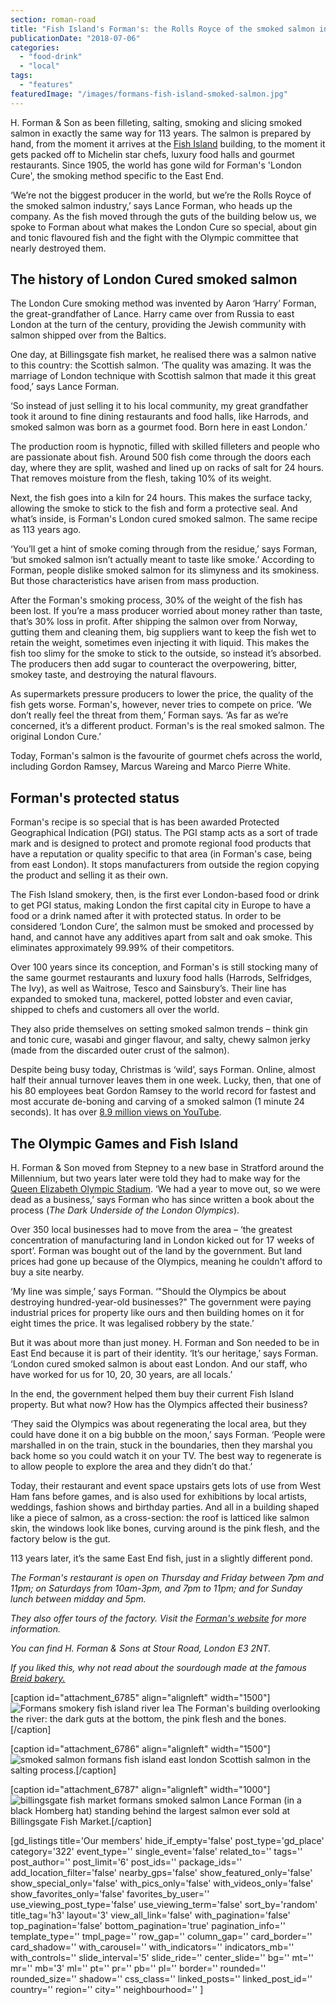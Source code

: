 ```yaml
---
section: roman-road
title: "Fish Island's Forman's: the Rolls Royce of the smoked salmon industry"
publicationDate: "2018-07-06"
categories: 
  - "food-drink"
  - "local"
tags: 
  - "features"
featuredImage: "/images/formans-fish-island-smoked-salmon.jpg"
---
```


H. Forman & Son as been filleting, salting, smoking and slicing smoked salmon in exactly the same way for 113 years. The salmon is prepared by hand, from the moment it arrives at the [Fish Island](https://romanroadlondon.com/history-fish-island/) building, to the moment it gets packed off to Michelin star chefs, luxury food halls and gourmet restaurants. Since 1905, the world has gone wild for Forman's 'London Cure', the smoking method specific to the East End.

‘We’re not the biggest producer in the world, but we’re the Rolls Royce of the smoked salmon industry,’ says Lance Forman, who heads up the company. As the fish moved through the guts of the building below us, we spoke to Forman about what makes the London Cure so special, about gin and tonic flavoured fish and the fight with the Olympic committee that nearly destroyed them.

## The history of London Cured smoked salmon

The London Cure smoking method was invented by Aaron ‘Harry’ Forman, the great-grandfather of Lance. Harry came over from Russia to east London at the turn of the century, providing the Jewish community with salmon shipped over from the Baltics.

One day, at Billingsgate fish market, he realised there was a salmon native to this country: the Scottish salmon. ‘The quality was amazing. It was the marriage of London technique with Scottish salmon that made it this great food,’ says Lance Forman.

‘So instead of just selling it to his local community, my great grandfather took it around to fine dining restaurants and food halls, like Harrods, and smoked salmon was born as a gourmet food. Born here in east London.’

The production room is hypnotic, filled with skilled filleters and people who are passionate about fish. Around 500 fish come through the doors each day, where they are split, washed and lined up on racks of salt for 24 hours. That removes moisture from the flesh, taking 10% of its weight.

Next, the fish goes into a kiln for 24 hours. This makes the surface tacky, allowing the smoke to stick to the fish and form a protective seal. And what’s inside, is Forman's London cured smoked salmon. The same recipe as 113 years ago.

‘You’ll get a hint of smoke coming through from the residue,’ says Forman, ‘but smoked salmon isn’t actually meant to taste like smoke.’ According to Forman, people dislike smoked salmon for its slimyness and its smokiness. But those characteristics have arisen from mass production.

After the Forman's smoking process, 30% of the weight of the fish has been lost. If you’re a mass producer worried about money rather than taste, that’s 30% loss in profit. After shipping the salmon over from Norway, gutting them and cleaning them, big suppliers want to keep the fish wet to retain the weight, sometimes even injecting it with liquid. This makes the fish too slimy for the smoke to stick to the outside, so instead it’s absorbed. The producers then add sugar to counteract the overpowering, bitter, smokey taste, and destroying the natural flavours.

As supermarkets pressure producers to lower the price, the quality of the fish gets worse. Forman's, however, never tries to compete on price. ‘We don’t really feel the threat from them,’ Forman says. ‘As far as we’re concerned, it’s a different product. Forman's is the real smoked salmon. The original London Cure.’

Today, Forman's salmon is the favourite of gourmet chefs across the world, including Gordon Ramsey, Marcus Wareing and Marco Pierre White.

## Forman's protected status

Forman's recipe is so special that is has been awarded Protected Geographical Indication (PGI) status. The PGI stamp acts as a sort of trade mark and is designed to protect and promote regional food products that have a reputation or quality specific to that area (in Forman's case, being from east London). It stops manufacturers from outside the region copying the product and selling it as their own.

The Fish Island smokery, then, is the first ever London-based food or drink to get PGI status, making London the first capital city in Europe to have a food or a drink named after it with protected status. In order to be considered ‘London Cure’, the salmon must be smoked and processed by hand, and cannot have any additives apart from salt and oak smoke. This eliminates approximately 99.99% of their competitors.

Over 100 years since its conception, and Forman's is still stocking many of the same gourmet restaurants and luxury food halls (Harrods, Selfridges, The Ivy), as well as Waitrose, Tesco and Sainsbury’s. Their line has expanded to smoked tuna, mackerel, potted lobster and even caviar, shipped to chefs and customers all over the world.

They also pride themselves on setting smoked salmon trends – think gin and tonic cure, wasabi and ginger flavour, and salty, chewy salmon jerky (made from the discarded outer crust of the salmon).

Despite being busy today, Christmas is ‘wild’, says Forman. Online, almost half their annual turnover leaves them in one week. Lucky, then, that one of his 80 employees beat Gordon Ramsey to the world record for fastest and most accurate de-boning and carving of a smoked salmon (1 minute 24 seconds). It has over [8.9 million views on YouTube](https://www.youtube.com/watch?v=bGJ6o09q0fQ&t=55s).

## The Olympic Games and Fish Island

H. Forman & Son moved from Stepney to a new base in Stratford around the Millennium, but two years later were told they had to make way for the [Queen Elizabeth Olympic Stadium](https://romanroadlondon.com/the-line-art-trail-olympic-park-cody-dock/). ‘We had a year to move out, so we were dead as a business,’ says Forman who has since written a book about the process (_The Dark Underside of the London Olympics_).

Over 350 local businesses had to move from the area – ‘the greatest concentration of manufacturing land in London kicked out for 17 weeks of sport’. Forman was bought out of the land by the government. But land prices had gone up because of the Olympics, meaning he couldn't afford to buy a site nearby.

‘My line was simple,’ says Forman. ‘"Should the Olympics be about destroying hundred-year-old businesses?" The government were paying industrial prices for property like ours and then building homes on it for eight times the price. It was legalised robbery by the state.’

But it was about more than just money. H. Forman and Son needed to be in East End because it is part of their identity. ‘It’s our heritage,’ says Forman. ‘London cured smoked salmon is about east London. And our staff, who have worked for us for 10, 20, 30 years, are all locals.’

In the end, the government helped them buy their current Fish Island property. But what now? How has the Olympics affected their business?

‘They said the Olympics was about regenerating the local area, but they could have done it on a big bubble on the moon,’ says Forman. ‘People were marshalled in on the train, stuck in the boundaries, then they marshal you back home so you could watch it on your TV. The best way to regenerate is to allow people to explore the area and they didn’t do that.’

Today, their restaurant and event space upstairs gets lots of use from West Ham fans before games, and is also used for exhibitions by local artists, weddings, fashion shows and birthday parties. And all in a building shaped like a piece of salmon, as a cross-section: the roof is latticed like salmon skin, the windows look like bones, curving around is the pink flesh, and the factory below is the gut.

113 years later, it’s the same East End fish, just in a slightly different pond.

_The Forman's restaurant is open on Thursday and Friday between 7pm and 11pm; on Saturdays from 10am-3pm, and 7pm to 11pm; and for Sunday lunch between midday and 5pm._

_They also offer tours of the factory. Visit the [Forman's website](https://www.formansfishisland.com/tour-groups.php) for more information._

_You can find H. Forman & Sons at Stour Road, London E3 2NT._

_If you liked this, why not read about the sourdough made at the famous [Breid bakery.](https://romanroadlondon.com/breid-bakery-miller-interview/)_

\[caption id="attachment\_6785" align="alignleft" width="1500"\]![Formans smokery fish island river lea](/images/formans-fish-island-smoked-salmon-3.jpg) The Forman's building overlooking the river: the dark guts at the bottom, the pink flesh and the bones.\[/caption\]

\[caption id="attachment\_6786" align="alignleft" width="1500"\]![smoked salmon formans fish island east london](/images/formans-fish-island-smoked-salmon-4.jpg) Scottish salmon in the salting process.\[/caption\]

\[caption id="attachment\_6787" align="alignleft" width="1000"\]![billingsgate fish market formans smoked salmon](/images/formans-fish-island-smoked-salmon-2.jpg) Lance Forman (in a black Homberg hat) standing behind the largest salmon ever sold at Billingsgate Fish Market.\[/caption\]

\[gd\_listings title='Our members' hide\_if\_empty='false' post\_type='gd\_place' category='322' event\_type='' single\_event='false' related\_to='' tags='' post\_author='' post\_limit='6' post\_ids='' package\_ids='' add\_location\_filter='false' nearby\_gps='false' show\_featured\_only='false' show\_special\_only='false' with\_pics\_only='false' with\_videos\_only='false' show\_favorites\_only='false' favorites\_by\_user='' use\_viewing\_post\_type='false' use\_viewing\_term='false' sort\_by='random' title\_tag='h3' layout='3' view\_all\_link='false' with\_pagination='false' top\_pagination='false' bottom\_pagination='true' pagination\_info='' template\_type='' tmpl\_page='' row\_gap='' column\_gap='' card\_border='' card\_shadow='' with\_carousel='' with\_indicators='' indicators\_mb='' with\_controls='' slide\_interval='5' slide\_ride='' center\_slide='' bg='' mt='' mr='' mb='3' ml='' pt='' pr='' pb='' pl='' border='' rounded='' rounded\_size='' shadow='' css\_class='' linked\_posts='' linked\_post\_id='' country='' region='' city='' neighbourhood='' \]
